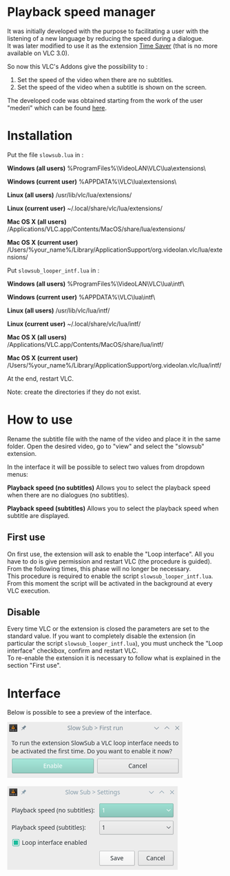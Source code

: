 # Playback speed manager

It was initially developed with the purpose to facilitating a user with the listening of a new language by reducing the speed during a dialogue.  
It was later modified to use it as the extension [Time Saver](https://addons.videolan.org/content/show.php?content=169314) (that is no more available on VLC 3.0).

So now this VLC's Addons give the possibility to :

1. Set the speed of the video when there are no subtitles.
2. Set the speed of the video when a subtitle is shown on the screen.

The developed code was obtained starting from the work of the user "mederi" which can be found [here](https://addons.videolan.org/p/1154032/).

# Installation
Put the file `slowsub.lua` in :  

**Windows (all users)**
%ProgramFiles%\VideoLAN\VLC\lua\extensions\

**Windows (current user)**
%APPDATA%\VLC\lua\extensions\

**Linux (all users)**
/usr/lib/vlc/lua/extensions/

**Linux (current user)**
~/.local/share/vlc/lua/extensions/

**Mac OS X (all users)**
/Applications/VLC.app/Contents/MacOS/share/lua/extensions/

**Mac OS X (current user)**
/Users/%your_name%/Library/ApplicationSupport/org.videolan.vlc/lua/extensions/



Put `slowsub_looper_intf.lua` in :  

**Windows (all users)**
%ProgramFiles%\VideoLAN\VLC\lua\intf\

**Windows (current user)**
%APPDATA%\VLC\lua\intf\

**Linux (all users)**
/usr/lib/vlc/lua/intf/

**Linux (current user)**
~/.local/share/vlc/lua/intf/

**Mac OS X (all users)**
/Applications/VLC.app/Contents/MacOS/share/lua/intf/

**Mac OS X (current user)**
/Users/%your_name%/Library/ApplicationSupport/org.videolan.vlc/lua/intf/

At the end, restart VLC.

Note: create the directories if they do not exist.

# How to use
Rename the subtitle file with the name of the video and place it in the same folder.
Open the desired video, go to "view" and select the "slowsub" extension.

In the interface it will be possible to select two values ​​from dropdown menus:

**Playback speed (no subtitles)**
Allows you to select the playback speed when there are no dialogues (no subtitles).

**Playback speed (subtitles)**
Allows you to select the playback speed when subtitle are displayed.

## First use
On first use, the extension will ask to enable the "Loop interface". 
All you have to do is give permission and restart VLC (the procedure is guided). From the following times, this phase will no longer be necessary.  
This procedure is required to enable the script `slowsub_looper_intf.lua`. From this moment the script will be activated in the background at every VLC execution.

## Disable
Every time VLC or the extension is closed the parameters are set to the standard value. If you want to completely disable the extension (in particular the script `slowsub_looper_intf.lua`), you must uncheck the "Loop interface" checkbox, confirm and restart VLC.  
To re-enable the extension it is necessary to follow what is explained in the section "First use".

# Interface
Below is possible to see a preview of the interface.

![EnableInterface](img/enable_int.png)

![Interface](img/interface.png)